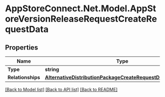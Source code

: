 # AppStoreConnect.Net.Model.AppStoreVersionReleaseRequestCreateRequestData

## Properties

Name | Type | Description | Notes
------------ | ------------- | ------------- | -------------
**Type** | **string** |  | 
**Relationships** | [**AlternativeDistributionPackageCreateRequestDataRelationships**](AlternativeDistributionPackageCreateRequestDataRelationships.md) |  | 

[[Back to Model list]](../README.md#documentation-for-models) [[Back to API list]](../README.md#documentation-for-api-endpoints) [[Back to README]](../README.md)

